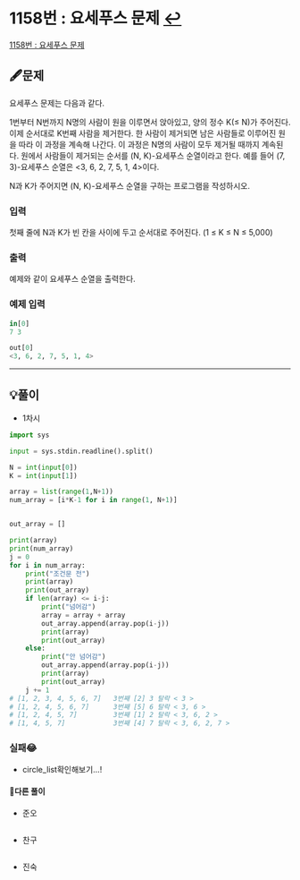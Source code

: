 # 1158번 : 요세푸스 문제 [↩](../../acmicpc)

[1158번 : 요세푸스 문제](https://www.acmicpc.net/problem/1158)

## 🖋️문제

요세푸스 문제는 다음과 같다.

1번부터 N번까지 N명의 사람이 원을 이루면서 앉아있고, 양의 정수 K(≤ N)가 주어진다. 이제 순서대로 K번째 사람을 제거한다. 한 사람이 제거되면 남은 사람들로 이루어진 원을 따라 이 과정을 계속해 나간다. 이 과정은 N명의 사람이 모두 제거될 때까지 계속된다. 원에서 사람들이 제거되는 순서를 (N, K)-요세푸스 순열이라고 한다. 예를 들어 (7, 3)-요세푸스 순열은 <3, 6, 2, 7, 5, 1, 4>이다.

N과 K가 주어지면 (N, K)-요세푸스 순열을 구하는 프로그램을 작성하시오.

### 입력

첫째 줄에 N과 K가 빈 칸을 사이에 두고 순서대로 주어진다. (1 ≤ K ≤ N ≤ 5,000)

### 출력

예제와 같이 요세푸스 순열을 출력한다.

### 예제 입력

```python
in[0]
7 3

out[0]
<3, 6, 2, 7, 5, 1, 4>
```

---

## 💡풀이

* 1차시

```python
import sys

input = sys.stdin.readline().split()

N = int(input[0])
K = int(input[1])

array = list(range(1,N+1))
num_array = [i*K-1 for i in range(1, N+1)]


out_array = []

print(array)
print(num_array)
j = 0
for i in num_array:
    print("조건문 전")
    print(array)
    print(out_array)
    if len(array) <= i-j:
        print("넘어감")
        array = array + array
        out_array.append(array.pop(i-j))
        print(array)
        print(out_array)
    else:
        print("안 넘어감")
        out_array.append(array.pop(i-j))
        print(array)
        print(out_array)
    j += 1
# [1, 2, 3, 4, 5, 6, 7]   3번째 [2] 3 탈락 < 3 >
# [1, 2, 4, 5, 6, 7]      3번째 [5] 6 탈락 < 3, 6 >
# [1, 2, 4, 5, 7]         3번째 [1] 2 탈락 < 3, 6, 2 >
# [1, 4, 5, 7]            3번째 [4] 7 탈락 < 3, 6, 2, 7 >
```

###  실패😂

* circle_list확인해보기...!


#### 🤝다른 풀이

* 준오

```python

```

* 찬구

```java

```

* 진숙

```java

```

